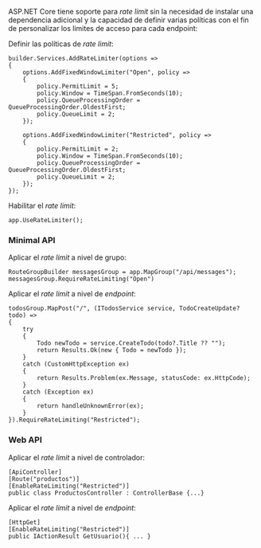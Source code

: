 ASP.NET Core tiene soporte para *rate limit* sin la necesidad de instalar una dependencia adicional y la capacidad de definir varias políticas con el fin de personalizar los limites de acceso para cada endpoint:

Definir las políticas de *rate limit*:

```
builder.Services.AddRateLimiter(options =>
{
    options.AddFixedWindowLimiter("Open", policy =>
    {
        policy.PermitLimit = 5;
        policy.Window = TimeSpan.FromSeconds(10);
        policy.QueueProcessingOrder = QueueProcessingOrder.OldestFirst;
        policy.QueueLimit = 2;
    });

    options.AddFixedWindowLimiter("Restricted", policy =>
    {
        policy.PermitLimit = 2;
        policy.Window = TimeSpan.FromSeconds(10);
        policy.QueueProcessingOrder = QueueProcessingOrder.OldestFirst;
        policy.QueueLimit = 2;
    });
});
```

Habilitar el *rate limit*:

```
app.UseRateLimiter();
```
### Minimal API

Aplicar el *rate limit* a nivel de grupo:

```
RouteGroupBuilder messagesGroup = app.MapGroup("/api/messages");
messagesGroup.RequireRateLimiting("Open")
```

Aplicar el *rate limit* a nivel de *endpoint*:

```
todosGroup.MapPost("/", (ITodosService service, TodoCreateUpdate? todo) =>
{
    try
    {
        Todo newTodo = service.CreateTodo(todo?.Title ?? "");
        return Results.Ok(new { Todo = newTodo });
    }
    catch (CustomHttpException ex) 
    {
	    return Results.Problem(ex.Message, statusCode: ex.HttpCode);
	}
    catch (Exception ex) 
    {
	    return handleUnknownError(ex);
	}
}).RequireRateLimiting("Restricted");
```
### Web API

Aplicar el *rate limit* a nivel de controlador:

```
[ApiController]
[Route("productos")]
[EnableRateLimiting("Restricted")]
public class ProductosController : ControllerBase {...}
```

Aplicar el *rate limit* a nivel de *endpoint*:

```
[HttpGet]
[EnableRateLimiting("Restricted")]
public IActionResult GetUsuario(){ ... }
```